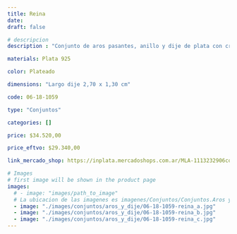 ```yaml
---
title: Reina
date: 
draft: false

# descripcion
description : "Conjunto de aros pasantes, anillo y dije de plata con cristal y marquesita. Anillo talle 18 mm (diámetro del anillo). Única medida (chequeá bien tu medida)."

materials: Plata 925

color: Plateado

dimensions: "Largo dije 2,70 x 1,30 cm"

code: 06-18-1059

type: "Conjuntos"

categories: []

price: $34.520,00

price_eftvo: $29.340,00

link_mercado_shop: https://inplata.mercadoshops.com.ar/MLA-1113232906conjuntos-aros,-anillo,-dije-reina-plata-cristal-marquesitas-_JM

# Images
# first image will be shown in the product page
images:
  # - image: "images/path_to_image"
  # La ubicacion de las imagenes es imagenes/Conjuntos/Conjuntos.Aros y Dije/06-18-1059-reina
  - image: "./images/conjuntos/aros_y_dije/06-18-1059-reina_a.jpg"
  - image: "./images/conjuntos/aros_y_dije/06-18-1059-reina_b.jpg"
  - image: "./images/conjuntos/aros_y_dije/06-18-1059-reina_c.jpg"
---
```

